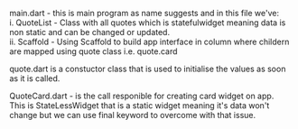 main.dart - this is main program as name suggests and in this file we've:<br />
i. QuoteList - Class with all quotes which is statefulwidget meaning data is non static and can be changed or updated.<br />
ii. Scaffold - Using Scaffold to build app interface in column where childern are mapped using quote class i.e. quote.card<br />

quote.dart is a constuctor class that is used to initialise the values as soon as it is called.<br />

QuoteCard.dart - is the call responible for creating card widget on app.<br />
This is StateLessWidget that is a static widget meaning it's data won't change but we can use final keyword to overcome with that issue.<br />
